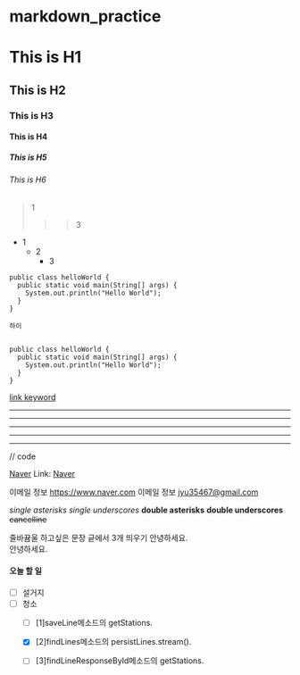 # markdown_practice

# This is H1
## This is H2
### This is H3
#### This is H4
##### This is H5
###### This is H6


>1
>  > >3

* 1
  + 2
    - 3


```
public class helloWorld {
  public static void main(String[] args) {
    System.out.println("Hello World");
  }
}
```

    하이

<pre><code>
public class helloWorld {
  public static void main(String[] args) {
    System.out.println("Hello World");
  }
}
</code></pre>


[link keyword][id]

[id]: URL "Link Keyword Here"

* * *

***

*****

- - -

-------------------------------------


// code

[Naver](www.naver.com)
Link: [Naver][naverlink]

[naverlink]: https://www.naver.com/ "naver link"

이메일 정보 <https://www.naver.com>
이메일 정보 <jyu35467@gmail.com>



*single asterisks*
_single underscores_
**double asterisks**
__double underscores__
~~cancelline~~




줄바뀸울 하고싶은 문장 긑에서 3개 띄우기 안녕하세요.   
안녕하세요.

#### 오늘 할 일
- [ ] 설거지
- [ ] 청소
    - [ ] [1]saveLine메소드의 getStations.
    - [x] [2]findLines메소드의 persistLines.stream().
    - [ ] [3]findLineResponseById메소드의 getStations.






